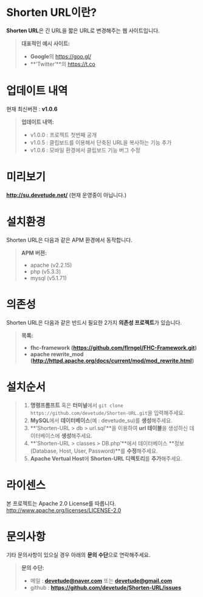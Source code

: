 # Shorten URL이란?

**Shorten URL**은 긴 URL을 짧은 URL로 변경해주는 웹 사이트입니다.
> **대표적인 예시 사이트:**
> - **Google**의 https://goo.gl/
> - **’Twitter’**의 https://t.co

# 업데이트 내역
현재 최신버젼 : **v1.0.6**

> **업데이트 내역:**
> - v1.0.0 : 프로젝트 첫번째 공개
> - v1.0.5 : 클립보드를 이용해서 단축된 URL을 복사하는 기능 추가
> - v1.0.6 : 모바일 환경에서 클립보드 기능 버그 수정

# 미리보기
**http://su.devetude.net/** (현재 운영중이 아닙니다.)

# 설치환경
Shorten URL은 다음과 같은 APM 환경에서 동작합니다.
> **APM 버젼:**
> - apache (v2.2.15)
> - php (v5.3.3)
> - mysql (v5.1.71)

# 의존성
Shorten URL은 다음과 같은 반드시 필요한 2가지 **의존성 프로젝트**가 있습니다.
> **목록:**
> - **fhc-framework (https://github.com/flrngel/FHC-Framework.git)**
> - **apache rewrite_mod (http://httpd.apache.org/docs/current/mod/mod_rewrite.html)**

# 설치순서
> 1. **명령프롬프트** 혹은 **터미널**에서 ```git clone https://github.com/devetude/Shorten-URL.git```을 입력해주세요.
> 2. **MySQL**에서 **데이터베이스**(예 : devetude_su)를 **생성**해주세요.
> 3. **’Shorten-URL > db > url.sql’**을 이용하여 **url 테이블**을 생성하신 데이터베이스에 **생성**해주세요.
> 4. **’Shorten-URL > classes > DB.php’**에서 데이터베이스 **정보(Database, Host, User, Password)**를 **수정**해주세요.
> 5. **Apache Vertual Host**에 **Shorten-URL 디렉토리**를 **추가**해주세요.

# 라이센스
본 프로젝트는 Apache 2.0 License를 따릅니다. http://www.apache.org/licenses/LICENSE-2.0

# 문의사항
기타 문의사항이 있으실 경우 아래의 **문의 수단**으로 연락해주세요.
> **문의 수단:**
> - 메일 : **devetude@naver.com** 또는 **devetude@gmail.com**
> - github : **https://github.com/devetude/Shorten-URL/issues**

